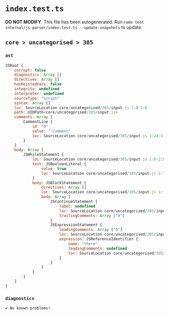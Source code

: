 # `index.test.ts`

**DO NOT MODIFY**. This file has been autogenerated. Run `rome test internal/js-parser/index.test.ts --update-snapshots` to update.

## `core > uncategorised > 305`

### `ast`

```javascript
JSRoot {
	corrupt: false
	diagnostics: Array []
	directives: Array []
	hasHoistedVars: false
	integrity: undefined
	interpreter: undefined
	sourceType: "script"
	syntax: Array []
	loc: SourceLocation core/uncategorised/305/input.js 1:0-2:8
	path: UIDPath<core/uncategorised/305/input.js>
	comments: Array [
		CommentLine {
			id: "0"
			value: " Comment"
			loc: SourceLocation core/uncategorised/305/input.js 1:24-1:34
		}
	]
	body: Array [
		JSWhileStatement {
			loc: SourceLocation core/uncategorised/305/input.js 1:0-2:8
			test: JSBooleanLiteral {
				value: true
				loc: SourceLocation core/uncategorised/305/input.js 1:7-1:11
			}
			body: JSBlockStatement {
				directives: Array []
				loc: SourceLocation core/uncategorised/305/input.js 1:13-2:8
				body: Array [
					JSContinueStatement {
						label: undefined
						loc: SourceLocation core/uncategorised/305/input.js 1:15-1:23
						trailingComments: Array ["0"]
					}
					JSExpressionStatement {
						leadingComments: Array ["0"]
						loc: SourceLocation core/uncategorised/305/input.js 2:0-2:6
						expression: JSReferenceIdentifier {
							name: "there"
							leadingComments: undefined
							loc: SourceLocation core/uncategorised/305/input.js 2:0-2:5 (there)
						}
					}
				]
			}
		}
	]
}
```

### `diagnostics`

```
✔ No known problems!

```
